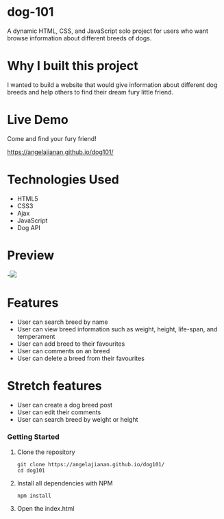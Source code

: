 # dog-101

A dynamic HTML, CSS, and JavaScript solo project for users who want browse information about different breeds of dogs.

# Why I built this project

I wanted to build a website that would give information about different dog breeds and help others to find their dream fury little friend.

# Live Demo

Come and find your fury friend!

https://angelajianan.github.io/dog101/

# Technologies Used

- HTML5
- CSS3
- Ajax
- JavaScript
- Dog API

# Preview 
-![](https://media.giphy.com/media/61o62oZkzDrgB5zpsq/giphy.gif)


# Features

- User can search breed by name
- User can view breed information such as weight, height, life-span, and temperament
- User can add breed to their favourites
- User can comments on an breed
- User can delete a breed from their favourites

# Stretch features

- User can create a dog breed post
- User can edit their comments
- User can search breed by weight or height

### Getting Started

1. Clone the repository
    ```shell
    git clone https://angelajianan.github.io/dog101/
    cd dog101
    ```
2. Install all dependencies with NPM
    ```shell
    npm install
    
3. Open the index.html

